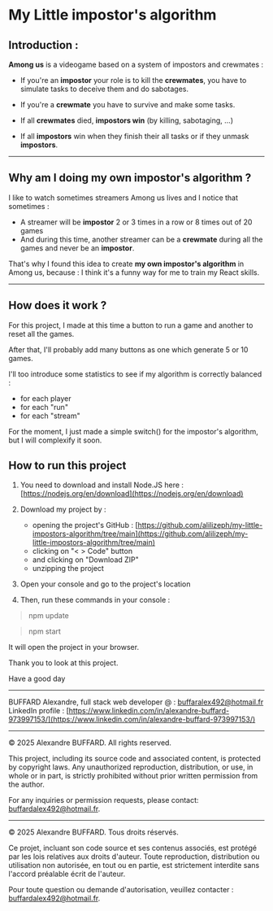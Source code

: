 # My Little impostor's algorithm

## Introduction :

**Among us** is a videogame based on a system of impostors and crewmates :
- If you're an **impostor** your role is to kill the **crewmates**, you have to simulate tasks to deceive them and do sabotages.
- If you're a **crewmate** you have to survive and make some tasks.

- If all **crewmates** died, **impostors win** (by killing, sabotaging, ...)
- If all **impostors** win when they finish their all tasks or if they unmask **impostors**.

---------------

## Why am I doing my own impostor's algorithm ?

I like to watch sometimes streamers Among us lives and I notice that sometimes :
- A streamer will be **impostor** 2 or 3 times in a row or 8 times out of 20 games
- And during this time, another streamer can be a **crewmate** during all the games and never be an **impostor**.

That's why I found this idea to create **my own impostor's algorithm** in Among us, because : I think it's a funny way for me to train my React skills.

---------------

## How does it work ?

For this project, I made at this time a button to run a game and another to reset all the games.

After that, I'll probably add many buttons as one which generate 5 or 10 games.

I'll too introduce some statistics to see if my algorithm is correctly balanced :
- for each player
- for each "run"
- for each "stream"

For the moment, I just made a simple switch() for the impostor's algorithm, but I will complexify it soon.


## How to run this project

1) You need to download and install Node.JS here : [https://nodejs.org/en/download](https://nodejs.org/en/download)
2) Download my project by :
   - opening the project's GitHub : [https://github.com/alilizeph/my-little-impostors-algorithm/tree/main](https://github.com/alilizeph/my-little-impostors-algorithm/tree/main)
   - clicking on "< > Code" button
   - and clicking on "Download ZIP"
   - unzipping the project 


3) Open your console and go to the project's location
4) Then, run these commands in your console :
> npm update

> npm start

It will open the project in your browser.

Thank you to look at this project.

Have a good day

-------

BUFFARD Alexandre, full stack web developer
@ : [buffaralex492@hotmail.fr](buffardalex492@hotmail.fr)
LinkedIn profile : [https://www.linkedin.com/in/alexandre-buffard-973997153/](https://www.linkedin.com/in/alexandre-buffard-973997153/)

-------

© 2025 Alexandre BUFFARD. All rights reserved.

This project, including its source code and associated content, is protected by copyright laws. Any unauthorized reproduction, distribution, or use, in whole or in part, is strictly prohibited without prior written permission from the author.

For any inquiries or permission requests, please contact: [buffardalex492@hotmail.fr](buffardalex492@hotmail.fr).

--------------

© 2025 Alexandre BUFFARD. Tous droits réservés.

Ce projet, incluant son code source et ses contenus associés, est protégé par les lois relatives aux droits d'auteur. Toute reproduction, distribution ou utilisation non autorisée, en tout ou en partie, est strictement interdite sans l'accord préalable écrit de l'auteur.

Pour toute question ou demande d'autorisation, veuillez contacter : [buffardalex492@hotmail.fr](buffardalex492@hotmail.fr).
